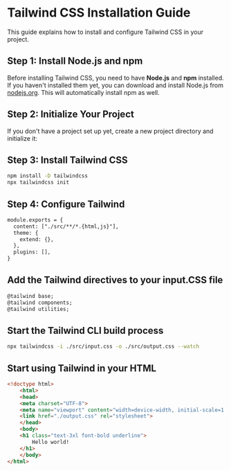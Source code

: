 # Tailwind CSS Installation Guide

This guide explains how to install and configure Tailwind CSS in your project.

## Step 1: Install Node.js and npm

Before installing Tailwind CSS, you need to have **Node.js** and **npm** installed. If you haven't installed them yet, you can download and install Node.js from [nodejs.org](https://nodejs.org/). This will automatically install npm as well.

## Step 2: Initialize Your Project

If you don't have a project set up yet, create a new project directory and initialize it:

## Step 3: Install Tailwind CSS
```bash
npm install -D tailwindcss
npx tailwindcss init

```

## Step 4: Configure Tailwind
```html
module.exports = {
  content: ["./src/**/*.{html,js}"],
  theme: {
    extend: {},
  },
  plugins: [],
}

```

## Add the Tailwind directives to your input.CSS file
```html
@tailwind base;
@tailwind components;
@tailwind utilities;
```

## Start the Tailwind CLI build process
```bash
npx tailwindcss -i ./src/input.css -o ./src/output.css --watch

```
## Start using Tailwind in your HTML
```html
<!doctype html>
    <html>
    <head>
    <meta charset="UTF-8">
    <meta name="viewport" content="width=device-width, initial-scale=1.0">
    <link href="./output.css" rel="stylesheet">
    </head>
    <body>
    <h1 class="text-3xl font-bold underline">
        Hello world!
    </h1>
    </body>
</html>
```

